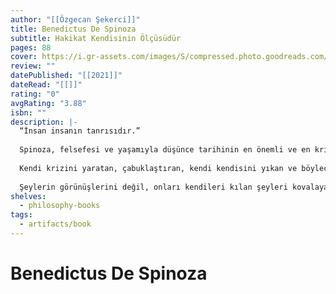 ```yaml
---
author: "[[Özgecan Şekerci]]"
title: Benedictus De Spinoza
subtitle: Hakikat Kendisinin Ölçüsüdür
pages: 88
cover: https://i.gr-assets.com/images/S/compressed.photo.goodreads.com/books/1671132480l/68009126.jpg
review: ""
datePublished: "[[2021]]"
dateRead: "[[]]"
rating: "0"
avgRating: "3.88"
isbn: ""
description: |-
  “İnsan insanın tanrısıdır.”  
    
  Spinoza, felsefesi ve yaşamıyla düşünce tarihinin en önemli ve en kritik eşiklerinden birisi olmuştur. Zira o, dışlanma pahasına, Tanrı’ya dair genel kavrayışı köklü biçimde eleştirmiş ve Tanrı’yı zorunluluk gereği yer kaplayan bir töz olarak kavramıştır. Onun engin düşünce dünyası Marx, Nietzsche, Kant, Hegel, Goethe, Einstein ve daha pek çok kişiye ilham vermiştir.  
    
  Kendi krizini yaratan, çabuklaştıran, kendi kendisini yıkan ve böylece kendisini özgürce ve özüne en yakın biçimde yeniden inşa eden; kendisini sınırlayan her şeyi –yazgısını, bedenini, arzularını, ötekilerin varlığını, içine doğduğu tüm belirlenimleri– kabul ederek, hatta yücelterek aşan bir felsefeyi ve bu felsefenin neredeyse bire bir izdüşümü olan bir yaşamöyküsünü anlamaya niyetlendiğimiz bir yolculuğa çıkıyoruz.  
    
  Şeylerin görünüşlerini değil, onları kendileri kılan şeyleri kovalayan; ötekileri kucaklayan, onların varlığından hoşnutluk duyan, incelikli, uyumlu, tutarlı ve sarsılmaz bir düşünce sistematiği ile tanışmaya hazır mısınız?
shelves:
  - philosophy-books
tags:
  - artifacts/book
---
```

#  Benedictus De Spinoza
